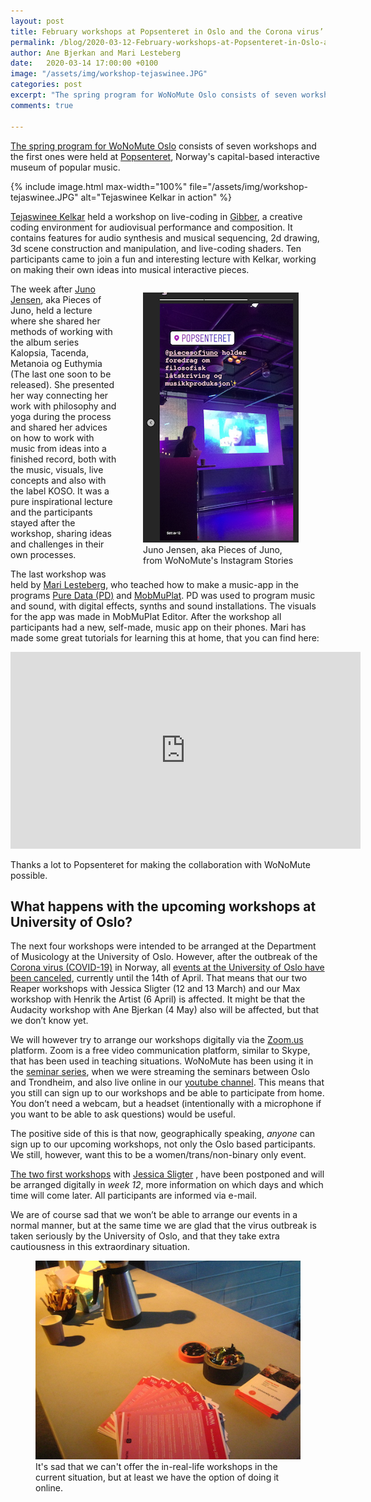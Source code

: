 ```yaml
---
layout: post
title: February workshops at Popsenteret in Oslo and the Corona virus’ effect on future workshops
permalink: /blog/2020-03-12-February-workshops-at-Popsenteret-in-Oslo-and-the-Corona-virus-effect-on-future-workshops/
author: Ane Bjerkan and Mari Lesteberg
date:   2020-03-14 17:00:00 +0100
image: "/assets/img/workshop-tejaswinee.JPG"
categories: post
excerpt: "The spring program for WoNoMute Oslo consists of seven workshops and the first ones were held at Popsenteret, Norway's capital-based interactive museum of popular music. The next four workshops were intended to be arranged at the Department of Musicology at the University of Oslo. However, after the outbreak of the Corona virus (COVID-19) in Norway, all events at the University of Oslo have been canceled, currently until the 14 of April. But we have a plan ..."
comments: true

---
```



[The spring program for WoNoMute Oslo](http://wonomute.no/workshops/calendar/) consists of seven workshops and the first ones were held at [Popsenteret](http://www.popsenteret.no), Norway's capital-based interactive museum of popular music.

{% include image.html
max-width="100%" file="/assets/img/workshop-tejaswinee.JPG" alt="Tejaswinee Kelkar in action" %}



[Tejaswinee Kelkar](http://wonomute.no/directory-of-wonomute/tejaswinee-kelkar/) held a workshop on live-coding in [Gibber](https://gibber.cc/), a creative coding environment for audiovisual performance and composition. It contains features for audio synthesis and musical sequencing, 2d drawing, 3d scene construction and manipulation, and live-coding shaders. Ten participants came to join a fun and interesting lecture with Kelkar, working on making their own ideas into musical interactive pieces.


<figure style="float:right;max-width:50%">
   <img src="/assets/img/workshop-Juno.png"
      alt="From WoNoMute Instagram Stories"/>
   <figcaption>Juno Jensen, aka Pieces of Juno, from WoNoMute's Instagram Stories</figcaption>
</figure>

The week after [Juno Jensen](https://www.junojensen.com/), aka Pieces of Juno, held a lecture where she shared her methods of working with the album series Kalopsia, Tacenda, Metanoia og Euthymia (The last one soon to be released). She presented her way connecting her work with philosophy and yoga during the process and shared her advices on how to work with music from ideas into a finished record, both with the music, visuals, live concepts and also with the label KOSO. It was a pure inspirational lecture and the participants stayed after the workshop, sharing ideas and challenges in their own processes. 


The last workshop was held by [Mari Lesteberg](http://wonomute.no/directory-of-wonomute/mari-lesteberg/), who teached how to make a music-app in the programs [Pure Data (PD)](https://puredata.info/) and [MobMuPlat](http://danieliglesia.com/mobmuplat/). PD was used to program music and sound, with digital effects, synths and sound installations. The visuals for the app was made in MobMuPlat Editor. After the workshop all participants had a new, self-made, music app on their phones. Mari has made some great tutorials for learning this at home, that you can find here:

<iframe width="560" height="315" src="https://www.youtube.com/embed/videoseries?list=PLNjR_YNj6xHdS6GwTd_jpPqrm3YwMYKUl" frameborder="0" allow="accelerometer; autoplay; encrypted-media; gyroscope; picture-in-picture" allowfullscreen></iframe>


Thanks a lot to Popsenteret for making the collaboration with WoNoMute possible.

## What happens with the upcoming workshops at University of Oslo?

The next four workshops were intended to be arranged at the Department of Musicology at the University of Oslo. However, after the outbreak of the [Corona virus (COVID-19)](https://www.vg.no/spesial/2020/corona-viruset/) in Norway, all [events at the University of Oslo have been canceled](https://www.uio.no/english/about/hse/coronavirus/), currently until the 14th of April. That means that our two Reaper workshops with Jessica Sligter (12 and 13 March) and our Max workshop with Henrik the Artist (6 April) is affected. It might be that the Audacity workshop with Ane Bjerkan (4 May) also will be affected, but that we don’t know yet. 

We will however try to arrange our workshops digitally via the [Zoom.us](http://zoom.us) platform. Zoom is a free video communication platform, similar to Skype, that has been used in teaching situations. WoNoMute has been using it in the [seminar series](http://wonomute.no/seminars/), when we were streaming the seminars between Oslo and Trondheim, and also live online in our [youtube channel](https://www.youtube.com/watch?v=QJBmbiEb8dc&list=PLNjR_YNj6xHezZm5nt-hsxum1INXo8O52). This means that you still can sign up to our workshops and be able to participate from home. You don’t need a webcam, but a headset (intentionally with a microphone if you want to be able to ask questions) would be useful.

The positive side of this is that now, geographically speaking, _anyone_ can sign up to our upcoming workshops, not only the Oslo based participants. We still, however, want this to be a women/trans/non-binary only event. 

[The two first workshops](https://www.hf.uio.no/imv/english/research/news-and-events/events/other/wonomute/workshops/2020/dawintro/index.html) with [Jessica Sligter](https://open.spotify.com/artist/48iIbouLgLgL2jeZQ7OaTO) , have been postponed and will be arranged digitally in _week 12_, more information on which days and which time will come later. All participants are informed via e-mail.

We are of course sad that we won’t be able to arrange our events in a normal manner, but at the same time we are glad that the virus outbreak is taken seriously by the University of Oslo, and that they take extra cautiousness in this extraordinary situation.

<figure style="">
   <img src="/assets/img/workshops-kaffe.JPG"
      alt=""/>
   <figcaption>It's sad that we can't offer the in-real-life workshops in the current situation, but at least we have the option of doing it online.</figcaption>
</figure>
